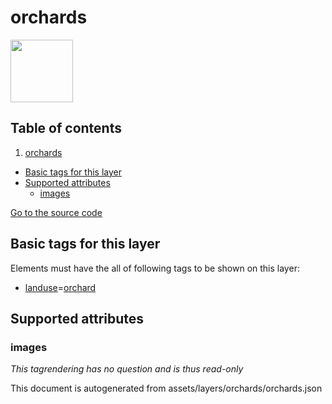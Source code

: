 

 orchards 
==========



<img src='https://mapcomplete.osm.be/./assets/themes/buurtnatuur/forest.svg' height="100px"> 




## Table of contents

1. [orchards](#orchards)
  - [Basic tags for this layer](#basic-tags-for-this-layer)
  - [Supported attributes](#supported-attributes)
    + [images](#images)








[Go to the source code](../assets/layers/orchards/orchards.json)



 Basic tags for this layer 
---------------------------



Elements must have the all of following tags to be shown on this layer:



  - <a href='https://wiki.openstreetmap.org/wiki/Key:landuse' target='_blank'>landuse</a>=<a href='https://wiki.openstreetmap.org/wiki/Tag:landuse%3Dorchard' target='_blank'>orchard</a>




 Supported attributes 
----------------------





### images 



_This tagrendering has no question and is thus read-only_

 

This document is autogenerated from assets/layers/orchards/orchards.json